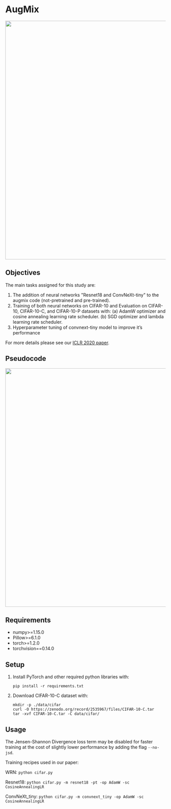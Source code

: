 # AugMix

<img align="center" src="assets/augmix.gif" width="750">

## Objectives

The main tasks assigned for this study are:
1. The addition of neural networks "Resnet18 and ConvNeXt-tiny" to the
augmix code (not-pretrained and pre-trained).
2. Training of both neural networks on CIFAR-10 and Evaluation on CIFAR-
10, CIFAR-10-C, and CIFAR-10-P datasets with:
(a) AdamW optimizer and cosine annealing learning rate scheduler.
(b) SGD optimizer and lambda learning rate scheduler.
3. Hyperparameter tuning of convnext-tiny model to improve it’s performance

For more details please see our [ICLR 2020 paper](https://arxiv.org/pdf/1912.02781.pdf).

## Pseudocode

<img align="center" src="assets/pseudocode.png" width="750">

## Requirements

*   numpy>=1.15.0
*   Pillow>=6.1.0
*   torch>=1.2.0
*   torchvision==0.14.0

## Setup

1.  Install PyTorch and other required python libraries with:

    ```
    pip install -r requirements.txt
    ```

2.  Download CIFAR-10-C dataset with:

    ```
    mkdir -p ./data/cifar
    curl -O https://zenodo.org/record/2535967/files/CIFAR-10-C.tar
    tar -xvf CIFAR-10-C.tar -C data/cifar/
    ```

## Usage

The Jensen-Shannon Divergence loss term may be disabled for faster training at the cost of slightly lower performance by adding the flag `--no-jsd`.

Training recipes used in our paper:

WRN: `python cifar.py`

Resnet18: `python cifar.py -m resnet18 -pt -op AdamW -sc CosineAnnealingLR`

ConvNeXt_tiny: `python cifar.py -m convnext_tiny -op AdamW -sc CosineAnnealingLR`

